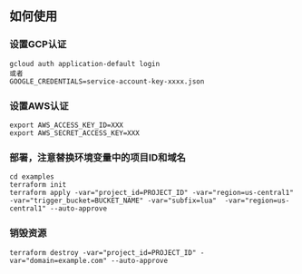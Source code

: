 ## 如何使用
### 设置GCP认证
```shell
gcloud auth application-default login
或者
GOOGLE_CREDENTIALS=service-account-key-xxxx.json
```
### 设置AWS认证
```shell
export AWS_ACCESS_KEY_ID=XXX
export AWS_SECRET_ACCESS_KEY=XXX
```
### 部署，注意替换环境变量中的项目ID和域名
```shell
cd examples
terraform init
terraform apply -var="project_id=PROJECT_ID" -var="region=us-central1"  -var="trigger_bucket=BUCKET_NAME" -var="subfix=lua"  -var="region=us-central1" --auto-approve
```
### 销毁资源
```shell
terraform destroy -var="project_id=PROJECT_ID" -var="domain=example.com" --auto-approve
```
